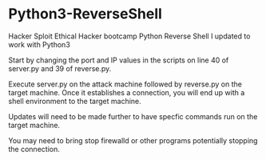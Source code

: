 # Python3-ReverseShell
Hacker Sploit Ethical Hacker bootcamp Python Reverse Shell I updated to work with Python3

Start by changing the port and IP values in the scripts on line 40 of server.py and 39 of reverse.py.

Execute server.py on the attack machine followed by reverse.py on the target machine. Once it establishes a connection, you will end up with a shell environment to the target machine. 

Updates will need to be made further to have specfic commands run on the target machine. 

You may need to bring stop firewalld or other programs potentially stopping the connection. 
